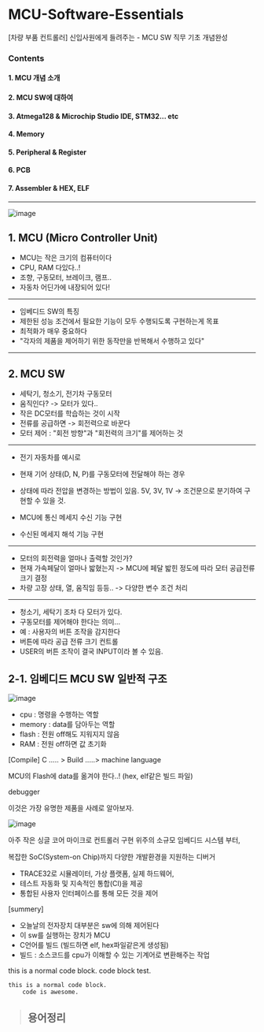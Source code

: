 # MCU-Software-Essentials

[차량 부품 컨트롤러] 신입사원에게 들려주는 - MCU SW 직무 기초 개념완성

### Contents

#### 1. MCU 개념 소개  

#### 2. MCU SW에 대하여

#### 3. Atmega128 & Microchip Studio IDE, STM32... etc

#### 4. Memory

#### 5. Peripheral & Register

#### 6. PCB

#### 7. Assembler & HEX, ELF


---


![image](https://github.com/MarkSon-42/MCU-Software-Essentials/assets/84828274/7f9b5707-ce9c-4483-af0f-e0697fcce185)




## 1. MCU (Micro Controller Unit)
 - MCU는 작은 크기의 컴퓨터이다
 - CPU, RAM 다있다..!
 - 조향, 구동모터, 브레이크, 램프..
 - 자동차 어딘가에 내장되어 있다!
   
---

 - 임베디드 SW의 특징
 - 제한된 성능 조건에서 필요한 기능이 모두 수행되도록 구현하는게 목표
 - 최적화가 매우 중요하다
 - "각자의 제품을 제어하기 위한 동작만을 반복해서 수행하고 있다"
   
---

## 2. MCU SW
 - 세탁기, 청소기, 전기차 구동모터
 - 움직인다? -> 모터가 있다..
 - 작은 DC모터를 학습하는 것이 시작
 - 전류를 공급하면 -> 회전력으로 바꾼다
 - 모터 제어 : "회전 방향"과 "회전력의 크기"를 제어하는 것

---

 - 전기 자동차를 예시로
 - 현재 기어 상태(D, N, P)를 구동모터에 전달해야 하는 경우
 - 상태에 따라 전압을 변경하는 방법이 있음. 5V, 3V, 1V -> 조건문으로 분기하여 구현할 수 있을 것.

 - MCU에 통신 메세지 수신 기능 구현
 - 수신된 메세지 해석 기능 구현

---

 - 모터의 회전력을 얼마나 출력할 것인가?
 - 현재 가속페달이 얼마나 밟혔는지 -> MCU에 페달 밟힌 정도에 따라 모터 공급전류 크기 결정
 - 차량 고장 상태, 열, 움직임 등등.. -> 다양한 변수 조건 처리

---

 - 청소기, 세탁기 조차 다 모터가 있다.
 - 구동모터를 제어해야 한다는 의미...
 - 예 : 사용자의 버튼 조작을 감지한다
 - 버튼에 따라 공급 전류 크기 컨트롤
 - USER의 버튼 조작이 결국 INPUT이라 볼 수 있음.



## 2-1. 임베디드 MCU SW 일반적 구조

![image](https://github.com/MarkSon-42/MCU-Software-Essentials/assets/84828274/208abcde-b707-4fc2-95ed-86f89f13e5d4)

 - cpu : 명령을 수행하는 역할
 - memory : data를 담아두는 역할
  - flash : 전원 off해도 지워지지 않음
  - RAM : 전원 off하면 값 초기화

[Compile]
C ..... > Build .....> machine language

MCU의 Flash에 data를 옮겨야 한다..! (hex, elf같은 빌드 파일)

debugger 

이것은 가장 유명한 제품을 사례로 알아보자.

![image](https://github.com/MarkSon-42/MCU-Software-Essentials/assets/84828274/389720bf-faa6-48a5-b557-1e6f63a8373d)

아주 작은 싱글 코어 마이크로 컨트롤러 구현 위주의 소규모 임베디드 시스템 부터,

복잡한 SoC(System-on Chip)까지 다양한 개발환경을 지원하는 디버거

- TRACE32로 시뮬레이터, 가상 플랫폼, 실제 하드웨어,
- 테스트 자동화 및 지속적인 통합(CI)을 제공
- 통합된 사용자 인터페이스를 통해 모든 것을 제어



  
[summery]

 - 오늘날의 전자장치 대부분은 sw에 의해 제어된다
 - 이 sw를 실행하는 장치가 MCU
 - C언어를 빌드 (빌드하면 elf, hex파일같은게 생성됨)
 - 빌드 : 소스코드를 cpu가 이해할 수 있는 기계어로 변환해주는 작업











 this is a normal code block.
     code block test.


~~~
this is a normal code block.
    code is awesome.
~~~


> 용어정리
> - 












